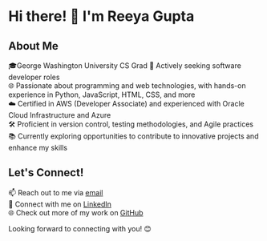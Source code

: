 # Hi there! 👋 I'm Reeya Gupta

## About Me
🎓George Washington University CS Grad
💼 Actively seeking software developer roles  
🌐 Passionate about programming and web technologies, with hands-on experience in Python, JavaScript, HTML, CSS, and more  
☁️ Certified in AWS (Developer Associate) and experienced with Oracle Cloud Infrastructure and Azure  
🛠️ Proficient in version control, testing methodologies, and Agile practices  
📚 Currently exploring opportunities to contribute to innovative projects and enhance my skills  



## Let's Connect!
📫 Reach out to me via [email](mailto:guptareeya53@gwu.edu)       
💼 Connect with me on [LinkedIn](https://www.linkedin.com/in/reeyag/)  
🌐 Check out more of my work on [GitHub](https://github.com/Reeya123)  

Looking forward to connecting with you! 😊
